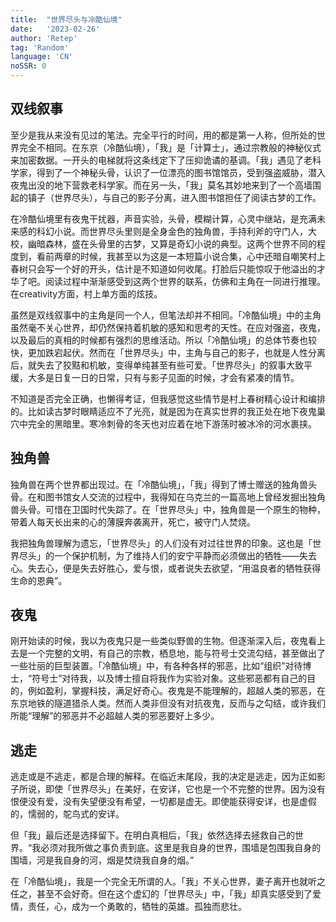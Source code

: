 ```yaml
---
title:  "世界尽头与冷酷仙境"
date:   '2023-02-26'
author: 'Retep' 
tag: 'Random'
language: 'CN'
noSSR: 0
---
```


## 双线叙事
至少是我从来没有见过的笔法。完全平行的时间，用的都是第一人称，但所处的世界完全不相同。在东京（冷酷仙境），「我」是「计算士」，通过宗教般的神秘仪式来加密数据。一开头的电梯就将这条线定下了压抑诡谲的基调。「我」遇见了老科学家，得到了一个神秘头骨，认识了一位漂亮的图书馆馆员，受到强盗威胁，潜入夜鬼出没的地下营救老科学家。而在另一头，「我」莫名其妙地来到了一个高墙围起的镇子（世界尽头），与自己的影子分离，进入图书馆担任了阅读古梦的工作。

在冷酷仙境里有夜鬼干扰器，声音实验，头骨，模糊计算，心灵中继站，是充满未来感的科幻小说。而世界尽头里则是全身金色的独角兽，手持利斧的守门人，大校，幽暗森林，盛在头骨里的古梦，又算是奇幻小说的典型。这两个世界不同的程度到，看前两章的时候，我甚至以为这是一本短篇小说合集，心中还暗自嘲笑村上春树只会写一个好的开头，估计是不知道如何收尾。打脸后只能惊叹于他溢出的才华了吧。阅读过程中渐渐感受到这两个世界的联系，仿佛和主角在一同进行推理。在creativity方面，村上单方面的炫技。

虽然是双线叙事中的主角是同一个人，但笔法却并不相同。「冷酷仙境」中的主角虽然毫不关心世界，却仍然保持着机敏的感知和思考的天性。在应对强盗，夜鬼，以及最后的真相的时候都有强烈的思维活动。所以「冷酷仙境」的总体节奏也较快，更加跌宕起伏。然而在「世界尽头」中，主角与自己的影子，也就是人性分离后，就失去了狡黠和机敏，变得单纯甚至有些可爱。「世界尽头」的叙事大致平缓，大多是日复一日的日常，只有与影子见面的时候，才会有紧凑的情节。

不知道是否完全正确，也懒得考证，但我感觉这些情节是村上春树精心设计和编排的。比如读古梦时眼睛适应不了光亮，就是因为在真实世界的我正处在地下夜鬼巢穴中完全的黑暗里。寒冷刺骨的冬天也对应着在地下游荡时被冰冷的河水裹挟。



## 独角兽
独角兽在两个世界都出现过。在「冷酷仙境」，「我」得到了博士赠送的独角兽头骨。在和图书馆女人交流的过程中，我得知在乌克兰的一篇高地上曾经发掘出独角兽头骨。可惜在卫国时代失踪了。在「世界尽头」中，独角兽是一个原生的物种，带着人每天长出来的心的薄膜奔袭离开，死亡，被守门人焚烧。

我把独角兽理解为遗忘，「世界尽头」的人们没有对过往世界的印象。这也是「世界尽头」的一个保护机制，为了维持人们的安宁平静而必须做出的牺牲——失去心。失去心，便是失去好胜心，爱与恨，或者说失去欲望，“用温良者的牺牲获得生命的恩典”。


## 夜鬼
刚开始读的时候，我以为夜鬼只是一些类似野兽的生物。但逐渐深入后，夜鬼看上去是一个完整的文明，有自己的宗教，栖息地，能与符号士交流勾结，甚至做出了一些壮丽的巨型装置。「冷酷仙境」中，有各种各样的邪恶，比如“组织”对待博士，“符号士”对待我，以及博士擅自将我作为实验对象。这些邪恶都有自己的目的，例如盈利，掌握科技，满足好奇心。夜鬼是不能理解的，超越人类的邪恶，在东京地铁的隧道猎杀人类。然而人类非但没有对抗夜鬼，反而与之勾结，或许我们所能“理解”的邪恶并不必超越人类的邪恶要好上多少。


## 逃走
逃走或是不逃走，都是合理的解释。在临近末尾段，我的决定是逃走，因为正如影子所说，即使「世界尽头」在美好，在安详，它也是一个不完整的世界。因为没有恨便没有爱，没有失望便没有希望，一切都是虚无。即使能获得安详，也是虚假的，懦弱的，鸵鸟式的安详。

但「我」最后还是选择留下。在明白真相后，「我」依然选择去拯救自己的世界。“我必须对我所做之事负责到底。这里是我自身的世界，围墙是包围我自身的围墙，河是我自身的河，烟是焚烧我自身的烟。”

在「冷酷仙境」，我是一个完全无所谓的人。「我」不关心世界，妻子离开也就听之任之，甚至不会好奇。但在这个虚幻的「世界尽头」中，「我」却真实感受到了爱情，责任，心，成为一个勇敢的，牺牲的英雄。孤独而悲壮。


